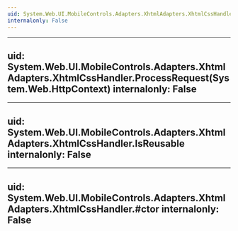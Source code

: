 ```yaml
---
uid: System.Web.UI.MobileControls.Adapters.XhtmlAdapters.XhtmlCssHandler
internalonly: False
---
```


---
uid: System.Web.UI.MobileControls.Adapters.XhtmlAdapters.XhtmlCssHandler.ProcessRequest(System.Web.HttpContext)
internalonly: False
---

---
uid: System.Web.UI.MobileControls.Adapters.XhtmlAdapters.XhtmlCssHandler.IsReusable
internalonly: False
---

---
uid: System.Web.UI.MobileControls.Adapters.XhtmlAdapters.XhtmlCssHandler.#ctor
internalonly: False
---
